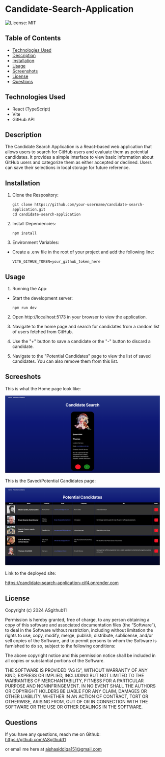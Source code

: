# Candidate-Search-Application

![License: MIT](https://img.shields.io/badge/License-MIT-blue)

## Table of Contents

- [Technologies Used](#technologies-used)
- [Description](#description)
- [Installation](#installation)
- [Usage](#usage)
- [Screenshots](#screeshots)
- [License](#license)
- [Questions](#questions)

## Technologies Used

- React (TypeScript)
- Vite
- GitHub API

## Description

The Candidate Search Application is a React-based web application that allows users to search for GitHub users and evaluate them as potential candidates. It provides a simple interface to view basic information about GitHub users and categorize them as either accepted or declined. Users can save their selections in local storage for future reference.

## Installation

1. Clone the Respository:
    ```
    git clone https://github.com/your-username/candidate-search-application.git
    cd candidate-search-application
    ```

2. Install Dependencies:
    ```
    npm install
    ```

3. Environment Variables:

- Create a .env file in the root of your project and add the following line:
    ```
    VITE_GITHUB_TOKEN=your_github_token_here
    ```

## Usage

1. Running the App:

- Start the development server:
    ```
    npm run dev
    ```

2. Open http://localhost:5173 in your browser to view the application.

3. Navigate to the home page and search for candidates from a random list of users fetched from GitHub.

4. Use the "+" button to save a candidate or the "-" button to discard a candidate.

5. Navigate to the "Potential Candidates" page to view the list of saved candidates. You can also remove them from this list.

## Screeshots

This is what the Home page look like:

![Alt text](src/assets/images/Homepage.png)

This is the Saved/Potential Candidates page:

![Alt text](src/assets/images/Potential_Candidates.png)

Link to the deployed site:

https://candidate-search-application-cif4.onrender.com

## License

Copyright (c) 2024 ASgithub11

Permission is hereby granted, free of charge, to any person obtaining a copy of this software and associated documentation files (the “Software”), to deal in the Software without restriction, including without limitation the rights to use, copy, modify, merge, publish, distribute, sublicense, and/or sell copies of the Software, and to permit persons to whom the Software is furnished to do so, subject to the following conditions:

The above copyright notice and this permission notice shall be included in all copies or substantial portions of the Software.

THE SOFTWARE IS PROVIDED “AS IS”, WITHOUT WARRANTY OF ANY KIND, EXPRESS OR IMPLIED, INCLUDING BUT NOT LIMITED TO THE WARRANTIES OF MERCHANTABILITY, FITNESS FOR A PARTICULAR PURPOSE AND NONINFRINGEMENT. IN NO EVENT SHALL THE AUTHORS OR COPYRIGHT HOLDERS BE LIABLE FOR ANY CLAIM, DAMAGES OR OTHER LIABILITY, WHETHER IN AN ACTION OF CONTRACT, TORT OR OTHERWISE, ARISING FROM, OUT OF OR IN CONNECTION WITH THE SOFTWARE OR THE USE OR OTHER DEALINGS IN THE SOFTWARE.

## Questions

If you have any questions, reach me on Github: https://github.com/ASgithub11

or email me here at aishasiddiqa151@gmail.com
